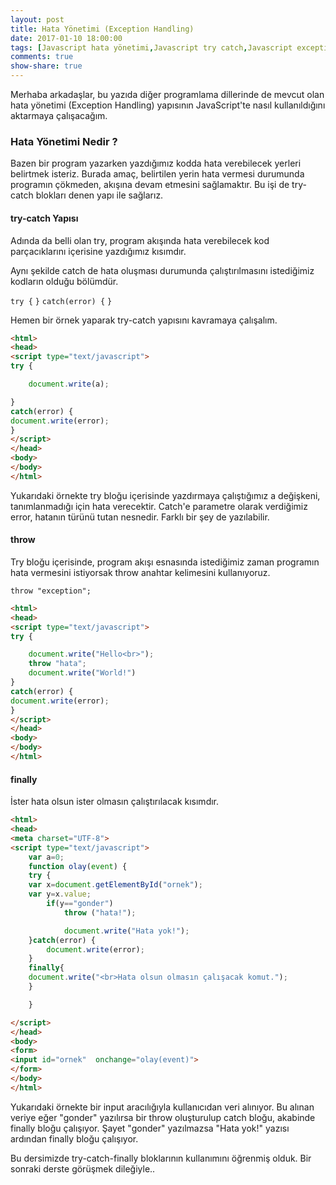 ```yaml
---
layout: post
title: Hata Yönetimi (Exception Handling)
date: 2017-01-10 18:00:00
tags: [Javascript hata yönetimi,Javascript try catch,Javascript exception handling]
comments: true
show-share: true
---
```


Merhaba arkadaşlar, bu yazıda diğer programlama dillerinde de mevcut olan hata yönetimi (Exception Handling) yapısının JavaScript'te nasıl kullanıldığını aktarmaya çalışacağım.

### Hata Yönetimi Nedir ?

Bazen bir program yazarken yazdığımız kodda hata verebilecek yerleri belirtmek isteriz. Burada amaç, belirtilen yerin hata vermesi durumunda programın çökmeden, akışına devam etmesini sağlamaktır. Bu işi de try-catch blokları denen yapı ile sağlarız.

#### try-catch Yapısı

Adında da belli olan try, program akışında hata verebilecek kod parçacıklarını içerisine yazdığımız kısımdır.

Aynı şekilde catch de hata oluşması durumunda çalıştırılmasını istediğimiz kodların olduğu bölümdür.

`try {`
`}`
`catch(error) {`
`}`

Hemen bir örnek yaparak try-catch yapısını kavramaya çalışalım.

```html
<html>
<head>
<script type="text/javascript">
try {

	document.write(a);

}
catch(error) {
document.write(error);
}
</script>
</head>
<body>
</body>
</html>
```

Yukarıdaki örnekte try bloğu içerisinde yazdırmaya çalıştığımız a değişkeni, tanımlanmadığı için hata verecektir. Catch'e parametre olarak verdiğimiz error, hatanın türünü tutan nesnedir. Farklı bir şey de yazılabilir.

#### throw

Try bloğu içerisinde, program akışı esnasında istediğimiz zaman programın hata vermesini istiyorsak throw anahtar kelimesini kullanıyoruz.

`throw "exception";`

```html
<html>
<head>
<script type="text/javascript">
try {

	document.write("Hello<br>");
	throw "hata";
	document.write("World!")
}
catch(error) {
document.write(error);
}
</script>
</head>
<body>
</body>
</html>
```

#### finally

İster hata olsun ister olmasın çalıştırılacak kısımdır.

```html
<html>
<head>
<meta charset="UTF-8">
<script type="text/javascript">
	var a=0;
	function olay(event) {
	try {
	var x=document.getElementById("ornek");
	var y=x.value;
		if(y=="gonder")
			throw ("hata!");

			document.write("Hata yok!");
	}catch(error) {
		document.write(error);
	}
	finally{
	document.write("<br>Hata olsun olmasın çalışacak komut.");
	}

	}

</script>
</head>
<body>
<form>
<input id="ornek"  onchange="olay(event)">
</form>
</body>
</html>
```

Yukarıdaki örnekte bir input aracılığıyla kullanıcıdan veri alınıyor. Bu alınan veriye eğer "gonder" yazılırsa bir throw oluşturulup catch bloğu, akabinde finally bloğu çalışıyor. Şayet "gonder" yazılmazsa "Hata yok!" yazısı ardından finally bloğu çalışıyor.

Bu dersimizde try-catch-finally bloklarının kullanımını öğrenmiş olduk. Bir sonraki derste görüşmek dileğiyle..

